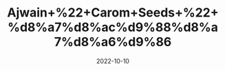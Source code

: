 ---
title: 'Ajwain+%22+Carom+Seeds+%22+%d8%a7%d8%ac%d9%88%d8%a7%d8%a6%d9%86'
date: '2022-10-10' 
metatag: '' 
inventory: '0' 
draft: false 
# meta description 
shortDescripton: 'It+fights+bacteria+and+fungi.+Carom+seeds+have+powerful+antibacterial+and+antifungal+properties.'
description: 'Seed'
longdescription: ''
featured: True
# product Price
price: '100.0'
# Product Short Description
shortDescription: 'It+fights+bacteria+and+fungi.+Carom+seeds+have+powerful+antibacterial+and+antifungal+properties.'
productID: '493DDAC2-2F26-ED11-9968-005056B3A416'
type: 'products'
category: 'Seed' 
thumnailproduct: 'https://eraconnect.blob.core.windows.net/product-images/aminsaddiquidawakhana/493DDAC2-2F26-ED11-9968-005056B3A416.webp' 
images:
  - image: 'https://eraconnect.blob.core.windows.net/product-images/aminsaddiquidawakhana/493DDAC2-2F26-ED11-9968-005056B3A416.webp'  
Variants:
---
